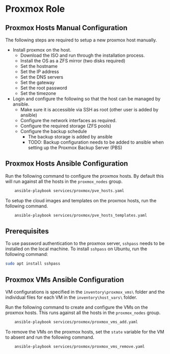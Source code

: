 # Proxmox Role

## Proxmox Hosts Manual Configuration

The following steps are required to setup a new proxmox host manually.

- Install proxmox on the host.
    - Download the ISO and run through the installation process.
    - Install the OS as a ZFS mirror (two disks required)
    - Set the hostname
    - Set the IP address
    - Set the DNS servers
    - Set the gateway
    - Set the root password
    - Set the timezone
- Login and configure the following so that the host can be managed by ansible.
    - Make sure it is accessible via SSH as root (other user is added by ansible)
    - Configure the network interfaces as required.
    - Configure the required storage (ZFS pools)
    - Configure the backup schedule
        - The backup storage is added by ansible
        - TODO: Backup configuration needs to be added to ansible when setting up the Proxmox Backup Server (PBS)

## Proxmox Hosts Ansible Configuration

Run the following command to configure the proxmox hosts. By default this will run against all the hosts in the `proxmox_nodes` group.

```bash
    ansible-playbook services/proxmox/pve_hosts.yaml
```

To setup the cloud images and templates on the proxmox hosts, run the following command.

```bash
    ansible-playbook services/proxmox/pve_hosts_templates.yaml
```

## Prerequisites
To use password authentication to the proxmox server, `sshpass` needs to be installed on the local machine. To install `sshpass` on Ubuntu, run the following command:

```bash
sudo apt install sshpass
```

## Proxmox VMs Ansible Configuration
VM configurations is specified in the `inventory\proxmox_vms\` folder and the individual files for each VM in the `inventory\host_vars\` folder.

Run the following command to create and configure the VMs on the proxmox hosts. This runs against all the hosts in the `proxmox_nodes` group.

```bash
    ansible-playbook services/proxmox/proxmox_vms_add.yaml
```

To remove the VMs on the proxmox hosts, set the `state` variable for the VM to absent and run the following command.

```bash
    ansible-playbook services/proxmox/proxmox_vms_remove.yaml
```
